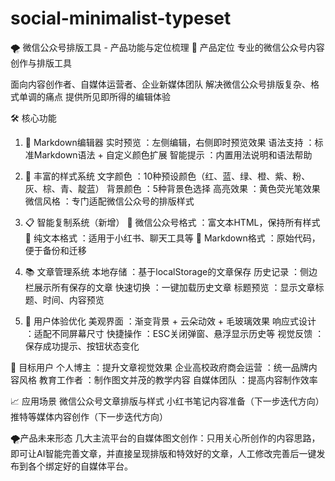 # social-minimalist-typeset
🌪️ 微信公众号排版工具 - 产品功能与定位梳理
🎯 产品定位
专业的微信公众号内容创作与排版工具

面向内容创作者、自媒体运营者、企业新媒体团队
解决微信公众号排版复杂、格式单调的痛点
提供所见即所得的编辑体验

🛠️ 核心功能
1. 📝 Markdown编辑器
实时预览
：左侧编辑，右侧即时预览效果
语法支持
：标准Markdown语法 + 自定义颜色扩展
智能提示
：内置用法说明和语法帮助

2. 🎨 丰富的样式系统
文字颜色
：10种预设颜色（红、蓝、绿、橙、紫、粉、灰、棕、青、靛蓝）
背景颜色
：5种背景色选择
高亮效果
：黄色荧光笔效果
微信风格
：专门适配微信公众号的排版样式

3. 📋 智能复制系统（新增）
📱 微信公众号格式
：富文本HTML，保持所有样式
📝 纯文本格式
：适用于小红书、聊天工具等
📄 Markdown格式
：原始代码，便于备份和迁移

4. 📚 文章管理系统
本地存储
：基于localStorage的文章保存
历史记录
：侧边栏展示所有保存的文章
快速切换
：一键加载历史文章
标题预览
：显示文章标题、时间、内容预览

5. 🎪 用户体验优化
美观界面
：渐变背景 + 云朵动效 + 毛玻璃效果
响应式设计
：适配不同屏幕尺寸
快捷操作
：ESC关闭弹窗、悬浮显示历史等
视觉反馈
：保存成功提示、按钮状态变化


🎯 目标用户
个人博主
：提升文章视觉效果
企业高校政府商会运营
：统一品牌内容风格
教育工作者
：制作图文并茂的教学内容
自媒体团队
：提高内容制作效率

📈 应用场景
微信公众号文章排版与样式
小红书笔记内容准备（下一步迭代方向）
推特等媒体内容创作（下一步迭代方向）

🌪️产品未来形态
几大主流平台的自媒体图文创作：只用关心所创作的内容思路，即可让AI智能完善文章，并直接呈现排版和特效好的文章，人工修改完善后一键发布到各个绑定好的自媒体平台。
